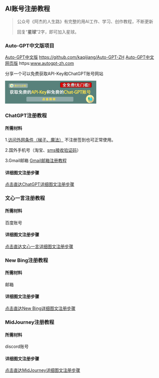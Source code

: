 ## AI账号注册教程

> 公众号《阿杰的人生路》有完整的用AI工作、学习、创作教程，不断更新
>
> 回复“**星球**”2字，即可加入星球。

### Auto-GPT中文版项目

[Auto-GPT中文版](https://github.com/kaqijiang/Auto-GPT-ZH) https://github.com/kaqijiang/Auto-GPT-ZH
[Auto-GPT中文网页版](https:www.autogpt-zh.com) https:www.autogpt-zh.com

分享一个可以免费获取API-Key和ChatGPT账号网站

<a href="https://fxyu.djsopenai.com/" target="_blank">
  <img src="./images/yxq.png" width="300">
</a>

### ChatGPT注册教程

#### 所需材料

1.[访问外网条件（梯子、魔法）](https://www.hjtnt.pro/auth/register?code=hwWF) 不注册签到也可正常使用。

2.国外手机号（淘宝、[sms接收验证码](https://sms-activate.org/?ref=4372520)）

3.Gmail邮箱 [Gmail邮箱注册教程](Gmail.md)

#### 详细图文注册步骤

[点击直达ChatGPT详细图文注册步骤](ChatGPT.md)

### 文心一言注册教程

#### 所需材料

百度账号

#### 详细图文注册步骤

[点击直达文心一言详细图文注册步骤](文心一言.md)

### New Bing注册教程

#### 所需材料

邮箱

#### 详细图文注册步骤

[点击直达New Bing详细图文注册步骤](NewBing.md)

### MidJourney注册教程

#### 所需材料

discord账号

#### 详细图文注册步骤

[点击直达MidJourney详细图文注册步骤](MidJourney.md)
